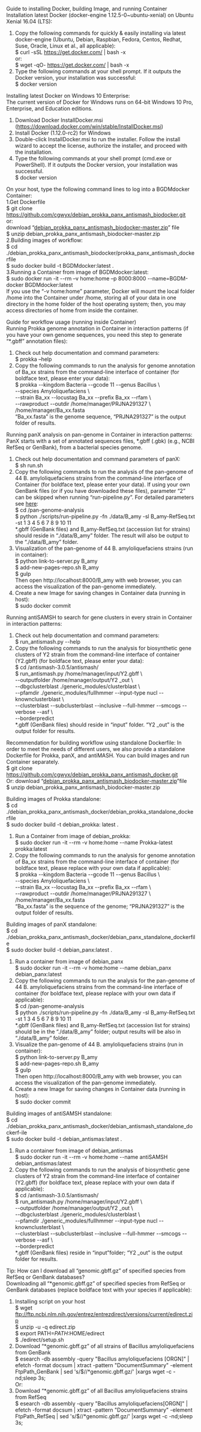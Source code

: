 ﻿Guide to installing Docker, building Image, and running Container
Installation latest Docker (docker-engine 1.12.5-0~ubuntu-xenial) on Ubuntu Xenial 16.04 (LTS):  
1. Copy the following commands for quickly & easily installing via latest docker-engine (Ubuntu, Debian, Raspbian, Fedora, Centos, Redhat, Suse, Oracle, Linux et al., all applicable):  
$ curl -sSL https://get.docker.com/ | bash -x  
or:  
$ wget -qO- https://get.docker.com/ | bash -x  
2. Type the following commands at your shell prompt. If it outputs the Docker version, your installation was successful:   
$ docker version  

Installing latest Docker on Windows 10 Enterprise:  
The current version of Docker for Windows runs on 64-bit Windows 10 Pro, Enterprise, and Education editions.  
1. Download Docker InstallDocker.msi
(https://download.docker.com/win/stable/InstallDocker.msi)
2. Install Docker (1.12.0-rc2) for Windows  
3. Double-click InstallDocker.msi to run the installer. Follow the install wizard to accept the license, authorize the installer, and proceed with the installation.  
4. Type the following commands at your shell prompt (cmd.exe or PowerShell). If it outputs the Docker version, your installation was successful.  
$ docker version  

On your host, type the following command lines to log into a BGDMdocker Container:   
1.Get Dockerfile  
$ git clone https://github.com/cgwyx/debian_prokka_panx_antismash_biodocker.git  
or:  
download “[debian_prokka_panx_antismash_biodocker-master.zip](https://github.com/cgwyx/debian_prokka_panx_antismash_biodocker/archive/master.zip)” file  
$ unzip debian_prokka_panx_antismash_biodocker-master.zip   
2.Building images of workflow:  
$ cd ./debian_prokka_panx_antismash_biodocker/prokka_panx_antismash_dockerfile  
$ sudo docker build -t BGDMdocker:latest .  
3.Running a Container from image of BGDMdocker:latest:   
$ sudo docker run -it --rm –v home:home –p 8000:8000 --name=BGDM-docker BGDMdocker:latest  
If you use the “-v home:home” parameter, Docker will mount the local folder /home into the Container under /home, storing all of your data in one directory in the home folder of the host operating system; then, you may access directories of home from inside the container.  

Guide for workflow usage (running inside Container)  
Running Prokka genome annotation in Container in interaction patterns (if you have your own genome sequences, you need this step to generate “*.gbff” annotation files):  
1. Check out help documentation and command parameters:  
$ prokka –help  
2. Copy the following commands to run the analysis for genome annotation of Ba_xx strains from the command-line interface of container (for boldface text, please enter your data):   
$ prokka --kingdom Bacteria --gcode 11 --genus Bacillus \  
--species Amyloliquefaciens \  
--strain Ba_xx --locustag Ba_xx --prefix Ba_xx --rfam \  
--rawproduct --outdir /home/manager/PRJNA291327 \  
/home/manager/Ba_xx.fasta  
“Ba_xx.fasta” is the genome sequence, “PRJNA291327” is the output folder of results.  

Running panX analysis on pan-genome in Container in interaction patterns:  
PanX starts with a set of annotated sequences files, *.gbff (.gbk) (e.g., NCBI RefSeq or GenBank), from a bacterial species genome.   
1. Check out help documentation and command parameters of panX:  
$ sh run.sh  
2. Copy the following commands to run the analysis of the pan-genome of 44 B. amyloliquefaciens strains from the command-line interface of Container (for boldface text, please enter your data). If using your own GenBank files (or if you have downloaded these files), parameter “2” can be skipped when running “run-pipeline.py”. For detailed parameters see  [here](https://github.com/neherlab/pan-genome-analysis/tree/handle_premature_stop_codon):  
$ cd /pan-genome-analysis  
$ python ./scripts/run-pipeline.py -fn ./data/B_amy -sl B_amy-RefSeq.txt -st 1 3 4 5 6 7 8 9 10 11  
*.gbff (GenBank files) and B_amy-RefSeq.txt (accession list for strains) should reside in “./data/B_amy” folder. The result will also be output to the “./data/B_amy” folder.  
3. Visualization of the pan-genome of 44 B. amyloliquefaciens strains (run in container):  
$ python link-to-server.py B_amy   
$ add-new-pages-repo.sh B_amy  
$ gulp  
Then open http://localhost:8000/B_amy with web browser, you can access the visualization of the pan-genome immediately.  
4. Create a new Image for saving changes in Container data (running in host):  
$ sudo docker commit <ID of Container > <name of new Image >  

Running antiSAMSH to search for gene clusters in every strain in Container in interaction patterns:  
1. Check out help documentation and command parameters:  
$ run_antismash.py --help  
2. Copy the following commands to run the analysis for biosynthetic gene clusters of Y2 strain from the command-line interface of container (Y2.gbff) (for boldface text, please enter your data):  
$ cd /antismash-3.0.5/antismash/  
$ run_antismash.py /home/manager/input/Y2.gbff \  
--outputfolder /home/manager/output/Y2 _out \  
--dbgclusterblast ./generic_modules/clusterblast \  
--pfamdir ./generic_modules/fullhmmer --input-type nucl --knownclusterblast \  
--clusterblast --subclusterblast --inclusive --full-hmmer --smcogs --verbose --asf \  
--borderpredict   
*.gbff (GenBank files) should reside in “input” folder. “Y2 _out” is the output folder for results.  

Recommendation for building workflow using standalone Dockerfile:
In order to meet the needs of different users, we also provide a standalone Dockerfile for Prokka, panX, and antiMASH. You can build images and run Container separately.   
$ git clone https://github.com/cgwyx/debian_prokka_panx_antismash_docker.git  
Or: download “[debian_prokka_panx_antismash_biodocker-master.zip](https://github.com/cgwyx/debian_prokka_panx_antismash_biodocker/archive/master.zip)”file  
$ unzip debian_prokka_panx_antismash_biodocker-master.zip  

Building images of Prokka standalone:  
$ cd ./debian_prokka_panx_antismash_docker/debian_prokka_standalone_dockerfile  
$ sudo docker build -t debian_prokka: latest .  
1. Run a Container from image of debian_prokka:  
$ sudo docker run -it --rm -v home:home --name Prokka-latest prokka:latest  
2. Copy the following commands to run the analysis for genome annotation of Ba_xx strains from the command-line interface of container (for boldface text, please replace with your own data if applicable):   
$ prokka --kingdom Bacteria --gcode 11 --genus Bacillus \  
--species Amyloliquefaciens \  
--strain Ba_xx --locustag Ba_xx --prefix Ba_xx --rfam \  
--rawproduct --outdir /home/manager/PRJNA291327 \  
/home/manager/Ba_xx.fasta  
“Ba_xx.fasta” is the sequence of the genome; “PRJNA291327” is the output folder of results.  

Building images of panX standalone:  
$ cd ./debian_prokka_panx_antismash_docker/debian_panx_standalone_dockerfile  
$ sudo docker build -t debian_panx:latest .  
1. Run a container from image of debian_panx  
$ sudo docker run -it --rm -v home:home --name debian_panx debian_panx:latest  
2. Copy the following commands to run the analysis for the pan-genome of 44 B. amyloliquefaciens strains from the command-line interface of container (for boldface text, please replace with your own data if applicable):  
$ cd /pan-genome-analysis  
$ python ./scripts/run-pipeline.py -fn ./data/B_amy -sl B_amy-RefSeq.txt -st 1 3 4 5 6 7 8 9 10 11  
*.gbff (GenBank files) and B_amy-RefSeq.txt (accession list for strains) should be in the “./data/B_amy” folder; output results will be also in “./data/B_amy” folder.   
3. Visualize the pan-genome of 44 B. amyloliquefaciens strains (run in container):  
$ python link-to-server.py B_amy   
$ add-new-pages-repo.sh B_amy  
$ gulp  
Then open http://localhost:8000/B_amy with web browser, you can access the visualization of the pan-genome immediately.  
4. Create a new Image for saving changes in Container data (running in host):  
$ sudo docker commit <ID of container > <name of new images >  

Building images of antiSAMSH standalone:  
$ cd ./debian_prokka_panx_antismash_docker/debian_antismash_standalone_dockerf-ile  
$ sudo docker build -t debian_antismas:latest .   
1. Run a container from image of debian_antismas  
$ sudo docker run -it --rm -v home:home --name antiSAMSH debian_antismas:latest  
2. Copy the following commands to run the analysis of biosynthetic gene clusters of Y2 strain from the command-line interface of container (Y2.gbff) (for boldface text, please replace with your own data if applicable):  
$ cd /antismash-3.0.5/antismash/  
$ run_antismash.py /home/manager/input/Y2.gbff \  
--outputfolder /home/manager/output/Y2 _out \  
--dbgclusterblast ./generic_modules/clusterblast \  
--pfamdir ./generic_modules/fullhmmer --input-type nucl --knownclusterblast \  
--clusterblast --subclusterblast --inclusive --full-hmmer --smcogs --verbose --asf \  
--borderpredict   
*.gbff (GenBank files) reside in “input”folder; “Y2 _out” is the output folder for results.  

Tip: How can I download all “genomic.gbff.gz” of specified species from RefSeq or GenBank databases?  
Downloading all “*genomic.gbff.gz” of specified species from RefSeq or GenBank databases (replace boldface text with your species if applicable):  
1. Installing script on your host  
$ wget ftp://ftp.ncbi.nlm.nih.gov/entrez/entrezdirect/versions/current/edirect.zip  
$ unzip -u -q edirect.zip    
$ export PATH=$PATH:$HOME/edirect    
$ ./edirect/setup.sh    
2. Download “*genomic.gbff.gz” of all strains of Bacillus amyloliquefaciens from GenBank  
$ esearch -db assembly -query "Bacillus amyloliquefaciens [ORGN]" | efetch -format docsum | xtract -pattern "DocumentSummary" -element FtpPath_GenBank | sed 's/$/\/*genomic.gbff.gz/' |xargs wget -c -nd;sleep 3s;  
Or:  
3. Download “*genomic.gbff.gz” of all Bacillus amyloliquefaciens strains from RefSeq  
$ esearch -db assembly -query "Bacillus amyloliquefaciens[ORGN]" | efetch -format docsum | xtract -pattern "DocumentSummary" -element FtpPath_RefSeq | sed 's/$/\/*genomic.gbff.gz/' |xargs wget -c -nd;sleep 3s;  
